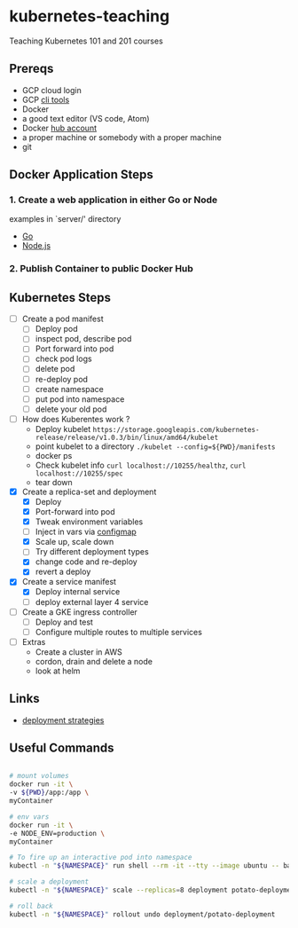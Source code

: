 # kubernetes-teaching
Teaching Kubernetes 101 and 201 courses

## Prereqs
- GCP cloud login
- GCP [cli tools](https://cloud.google.com/sdk/) 
- Docker
- a good text editor (VS code, Atom)
- Docker [hub account](https://hub.docker.com)
- a proper machine or somebody with a proper machine
- git

## Docker Application Steps

### 1. Create a web application in either Go or Node

examples in `server/' directory
- [Go](server/main.go)
- [Node.js](server/index.js)

### 2. Publish Container to public Docker Hub

## Kubernetes Steps

- [ ] Create a pod manifest
  - [ ] Deploy pod
  - [ ] inspect pod, describe pod
  - [ ] Port forward into pod
  - [ ] check pod logs
  - [ ] delete pod
  - [ ] re-deploy pod
  - [ ] create namespace
  - [ ] put pod into namespace
  - [ ] delete your old pod

- [ ] How does Kuberentes work ?
  - Deploy kubelet `https://storage.googleapis.com/kubernetes-release/release/v1.0.3/bin/linux/amd64/kubelet`
  - point kubelet to a directory `./kubelet --config=${PWD}/manifests`
  - docker ps
  - Check kubelet info `curl localhost://10255/healthz`, `curl localhost://10255/spec`
  - tear down
- [x] Create a replica-set and deployment
  - [x] Deploy
  - [x] Port-forward into pod
  - [x] Tweak environment variables
  - [ ] Inject in vars via [configmap](https://kubernetes.io/docs/tasks/configure-pod-container/configure-pod-configmap/)
  - [x] Scale up, scale down
  - [ ] Try different deployment types
  - [x] change code and re-deploy
  - [x] revert a deploy
- [x] Create a service manifest
  - [x] Deploy internal service
  - [ ] deploy external layer 4 service
- [ ] Create a GKE ingress controller
  - [ ] Deploy and test
  - [ ] Configure multiple routes to multiple services
- [ ] Extras
  - Create a cluster in AWS
  - cordon, drain and delete a node
  - look at helm


## Links
 - [deployment strategies](https://github.com/Signorini/k8s-deployment-strategies)

## Useful Commands

```bash

# mount volumes
docker run -it \
-v ${PWD}/app:/app \
myContainer

# env vars
docker run -it \
-e NODE_ENV=production \
myContainer

# To fire up an interactive pod into namespace
kubectl -n "${NAMESPACE}" run shell --rm -it --tty --image ubuntu -- bash

# scale a deployment
kubectl -n "${NAMESPACE}" scale --replicas=8 deployment potato-deployment

# roll back
kubectl -n "${NAMESPACE}" rollout undo deployment/potato-deployment

```